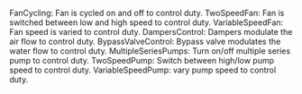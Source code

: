 FanCycling: Fan is cycled on and off to control duty. 
TwoSpeedFan: Fan is switched between low and high speed to control duty. 
VariableSpeedFan: Fan speed is varied to control duty. 
DampersControl: Dampers modulate the air flow to control duty. 
BypassValveControl: Bypass valve modulates the water flow to control duty. 
MultipleSeriesPumps: Turn on/off multiple series pump to control duty. 
TwoSpeedPump: Switch between high/low pump speed to control duty. 
VariableSpeedPump: vary pump speed to control duty.

